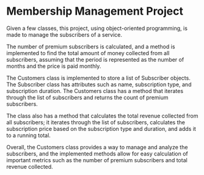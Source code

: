 <h1> Membership Management Project </h1>
<p> Given a few classes, this project, using object-oriented programming, is made to manage the subscribers of a service. </p>
<p>The number of premium subscribers is calculated, and a method is implemented to find the total amount of money collected from all subscribers, assuming that the period is represented as the number of months and the price is paid monthly. </p>

<p> The Customers class is implemented to store a list of Subscriber objects. The Subscriber class has attributes such as name, subscription type, and subscription duration. The Customers class has a method that iterates through the list of subscribers and returns the count of premium subscribers. </p>

<p>The class also has a method that calculates the total revenue collected from all subscribers; it iterates through the list of subscribers, calculates the subscription price based on the subscription type and duration, and adds it to a running total. </p>

<p>Overall, the Customers class provides a way to manage and analyze the subscribers, and the implemented methods allow for easy calculation of important metrics such as the number of premium subscribers and total revenue collected. </p>




 
